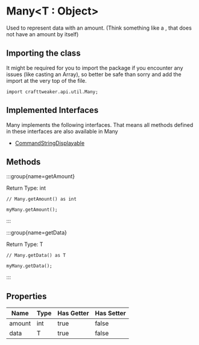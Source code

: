 # Many&LT;T : Object&GT;

Used to represent data with an amount. (Think something like a <tag>, that does not have an amount by itself)

## Importing the class

It might be required for you to import the package if you encounter any issues (like casting an Array), so better be safe than sorry and add the import at the very top of the file.
```zenscript
import crafttweaker.api.util.Many;
```


## Implemented Interfaces
Many implements the following interfaces. That means all methods defined in these interfaces are also available in Many

- [CommandStringDisplayable](/vanilla/api/bracket/CommandStringDisplayable)

## Methods

:::group{name=getAmount}

Return Type: int

```zenscript
// Many.getAmount() as int

myMany.getAmount();
```

:::

:::group{name=getData}

Return Type: T

```zenscript
// Many.getData() as T

myMany.getData();
```

:::


## Properties

|  Name  | Type | Has Getter | Has Setter |
|--------|------|------------|------------|
| amount | int  | true       | false      |
| data   | T    | true       | false      |

